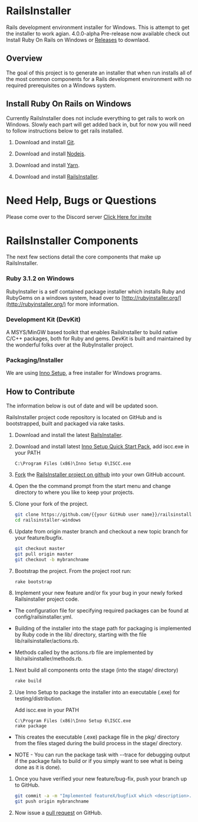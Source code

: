 # RailsInstaller

Rails development environment installer for Windows. This is attempt to get the installer to work agian. 4.0.0-alpha Pre-release now available
check out Install Ruby On Rails on Windows or [Releases](https://github.com/railsinstaller/railsinstaller-windows/releases) to downlaod.

## Overview

The goal of this project is to generate an installer that when run installs all
of the most common components for a Rails development environment with no
required prerequisites on a Windows system.

## Install Ruby On Rails on Windows
Currently RailsInstaller does not include everything to get rails to work on Windows. Slowly each part will get added back in, but for 
now you will need to follow instructions below to get rails installed.

1. Download and install 
[Git](https://github.com/git-for-windows/git/releases/download/v2.38.0.windows.1/Git-2.38.0-64-bit.exe).

2. Download and install 
[Nodejs](https://nodejs.org/dist/v16.17.1/node-v16.17.1-x64.msi).

3. Download and install
[Yarn](https://classic.yarnpkg.com/latest.msi).

4. Download and install 
[RailsInstaller](https://github.com/railsinstaller/railsinstaller-windows/releases/download/v4.0.0-alpha/railsinstaller-4.0.0.exe).

# Need Help, Bugs or Questions
Please come over to the Discord server [Click Here for invite](https://discord.gg/QeRYNGXHuu) 

# RailsInstaller Components

The next few sections detail the core components that make up RailsInstaller.

### Ruby 3.1.2 on Windows

RubyInstaller is a self contained package installer which installs Ruby and RubyGems on a windows system, head over to [http://rubyinstaller.org/](http://rubyinstaller.org/) for more information.

### Development Kit (DevKit)

A MSYS/MinGW based toolkit that enables RailsInstaller to build native C/C++ packages, both for Ruby and gems. DevKit is built and maintained by the wonderful folks over at the RubyInstaller project.

### Packaging/Installer

We are using [Inno Setup](http://www.jrsoftware.org/isinfo.php "Inno Setup"), a free installer for Windows programs.

## How to Contribute

The information below is out of date and will be updated soon.

RailsInstaller project code repository is located on GitHub and is bootstrapped,
built and packaged via rake tasks.

1. Download and install the latest
   [RailsInstaller](http://railsinstaller.org/).

1. Download and install latest
   [Inno Setup Quick Start Pack](http://www.jrsoftware.org/isdl.php#qsp),
   add iscc.exe in your PATH
    ```
    C:\Program Files (x86)\Inno Setup 6\ISCC.exe 
    ```
1. [Fork](https://help.github.com/articles/fork-a-repo)
   the [RailsInstaller project on github](https://github.com/railsinstaller/railsinstaller-windows.git)
   into your own GitHub account.

1. Open the the command prompt from the start menu and change directory to where you like to keep your projects.

1. Clone your fork of the project.

    ```bash
    git clone https://github.com/{{your GitHub user name}}/railsinstaller-windows.git
    cd railsinstaller-windows
    ```

1. Update from origin master branch and checkout a new topic branch for your feature/bugfix.

    ```bash
    git checkout master
    git pull origin master
    git checkout -b mybranchname
    ```

1. Bootstrap the project. From the project root run:

    ```bash
    rake bootstrap
    ```

1. Implement your new feature and/or fix your bug in your newly forked Railsinstaller project code.

  * The configuration file for specifying required packages can be found at config/railsinstaller.yml.

  * Building of the installer into the stage path for packaging is implemented by Ruby code in the lib/ directory, starting with the file lib/railsinstaller/actions.rb.

  * Methods called by the actions.rb file are implemented by lib/railsinstaller/methods.rb.

1. Next build all components onto the stage (into the stage/ directory)

    ```bash
    rake build
    ```

1. Use Inno Setup to package the installer into an executable (.exe) for testing/distribution.

    Add iscc.exe in your PATH
    ```
    C:\Program Files (x86)\Inno Setup 6\ISCC.exe 
    rake package
    ```

  * This creates the executable (.exe) package file in the pkg/ directory from the files staged during the build process in the stage/ directory.

  * NOTE - You can run the package task with --trace for debugging output if the package fails to build or if you simply want to see what is being done as it is done).

1. Once you have verified your new feature/bug-fix, push your branch up to GitHub.

    ```bash
    git commit -a -m "Implemented featureX/bugfixX which <description>..."
    git push origin mybranchname
    ```

1. Now issue a [pull request](https://help.github.com/articles/using-pull-requests) on GitHub.
